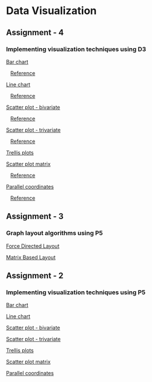 # Data Visualization

## Assignment - 4
### Implementing visualization techniques using D3


[Bar chart](https://bl.ocks.org/bkommineni/b111e58f624a0861ee74f61d96b17f7e) 

&nbsp;&nbsp;&nbsp;[Reference](https://bl.ocks.org/mbostock/3885304)

[Line chart](https://bl.ocks.org/bkommineni/0f10cedebec7b28b7c932a0e39fffbd7)

&nbsp;&nbsp;&nbsp;[Reference](https://bl.ocks.org/mbostock/3883245)

[Scatter plot - bivariate](https://bl.ocks.org/bkommineni/26270f57af6469c5be103b776503ad91)

&nbsp;&nbsp;&nbsp;[Reference](https://bl.ocks.org/mbostock/3887118)

[Scatter plot - trivariate](https://bl.ocks.org/bkommineni/d88c182f1eb806ffac8553f6ef8849ad)

&nbsp;&nbsp;&nbsp;[Reference](https://bl.ocks.org/mbostock/3887118)

[Trellis plots](https://bl.ocks.org/bkommineni/357fb74a8effd5ef37ddc432c387ddb5)

[Scatter plot matrix](https://bl.ocks.org/bkommineni/d266f290c3c5cd697d6ebd5539703c1d)

&nbsp;&nbsp;&nbsp;[Reference](https://bl.ocks.org/mbostock/4063663)

[Parallel coordinates](https://bl.ocks.org/bkommineni/73a10861f9365e9c5dddbccdc6cc6a7d)

&nbsp;&nbsp;&nbsp;[Reference](https://bl.ocks.org/mbostock/1341021)

## Assignment - 3
### Graph layout algorithms using P5

[Force Directed Layout](https://bl.ocks.org/bkommineni/64a889635e329ffe801bcf5133f4ebb1)

[Matrix Based Layout](https://bl.ocks.org/bkommineni/c110f9553f6a29ea756993ff7ef92625)

## Assignment - 2
### Implementing visualization techniques using P5

[Bar chart](https://bl.ocks.org/bkommineni/7422f9040ea69fa7da796acd064fff0d)

[Line chart](https://bl.ocks.org/bkommineni/34ae5a307284ff2b1fea3bc4ab19773c)

[Scatter plot - bivariate](https://bl.ocks.org/bkommineni/b42c434dc1671b49bbd1ba47b0e6b7d5)

[Scatter plot - trivariate](https://bl.ocks.org/bkommineni/d88c182f1eb806ffac8553f6ef8849ad)

[Trellis plots](https://bl.ocks.org/bkommineni/e319df280051b6ce1a9048220901733a)

[Scatter plot matrix](https://bl.ocks.org/bkommineni/09aa53439d28da582b528272f227dbdf)

[Parallel coordinates](https://bl.ocks.org/bkommineni/f7bc0ac83cd3edc7a37f28615eb325cb)
